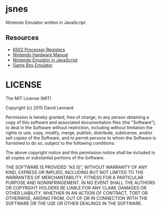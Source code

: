 # jsnes
Nintendo Emulator written in JavaScript

## Resources

* [6502 Processor Registers](http://nesdev.com/6502.txt)
* [Nintendo Hardware Manual](http://nesdev.com/NESDoc.pdf)
* [Nintendo Emulator in JavaScript](https://github.com/bfirsh/jsnes)
* [Game Boy Emulator](http://imrannazar.com/GameBoy-Emulation-in-JavaScript)

# LICENSE

The MIT License (MIT)

Copyright (c) 2015 David Leonard

Permission is hereby granted, free of charge, to any person obtaining a copy of this software and associated documentation files (the "Software"), to deal in the Software without restriction, including without limitation the rights to use, copy, modify, merge, publish, distribute, sublicense, and/or sell copies of the Software, and to permit persons to whom the Software is furnished to do so, subject to the following conditions:

The above copyright notice and this permission notice shall be included in all copies or substantial portions of the Software.

THE SOFTWARE IS PROVIDED "AS IS", WITHOUT WARRANTY OF ANY KIND, EXPRESS OR IMPLIED, INCLUDING BUT NOT LIMITED TO THE WARRANTIES OF MERCHANTABILITY, FITNESS FOR A PARTICULAR PURPOSE AND NONINFRINGEMENT. IN NO EVENT SHALL THE AUTHORS OR COPYRIGHT HOLDERS BE LIABLE FOR ANY CLAIM, DAMAGES OR OTHER LIABILITY, WHETHER IN AN ACTION OF CONTRACT, TORT OR OTHERWISE, ARISING FROM, OUT OF OR IN CONNECTION WITH THE SOFTWARE OR THE USE OR OTHER DEALINGS IN THE SOFTWARE.